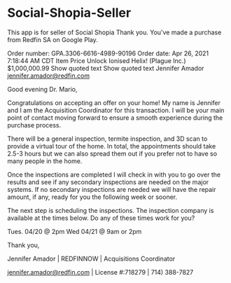 # Social-Shopia-Seller
This app is for seller of Social Shopia
Thank you.
You've made a purchase from Redfin SA on Google Play.

Order number: GPA.3306-6616-4989-90196
Order date: Apr 26, 2021 7:18:44 AM CDT
Item	Price
Unlock Ionised Helix! (Plague Inc.)	$1,000,000.99
Show quoted text
Show quoted text
Jennifer Amador <jennifer.amador@redfin.com>

Good evening Dr. Mario, 



Congratulations on accepting an offer on your home! My name is Jennifer and I am the Acquisition Coordinator for this transaction. I will be your main point of contact moving forward to ensure a smooth experience during the purchase process.


There will be a general inspection, termite inspection, and 3D scan to provide a virtual tour of the home. In total, the appointments should take 2.5-3 hours but we can also spread them out if you prefer not to have so many people in the home.

 

Once the inspections are completed I will check in with you to go over the results and see if any secondary inspections are needed on the major systems. If no secondary inspections are needed we will have the repair amount, if any, ready for you the following week or sooner.



The next step is scheduling the inspections. The inspection company is available at the times below. Do any of these times work for you?

Tues. 04/20 @ 2pm
Wed 04/21 @ 9am or 2pm


Thank you, 

Jennifer Amador | REDFINNOW | Acquisitions Coordinator

 jennifer.amador@redfin.com | License #:718279 | 714) 388-7827
